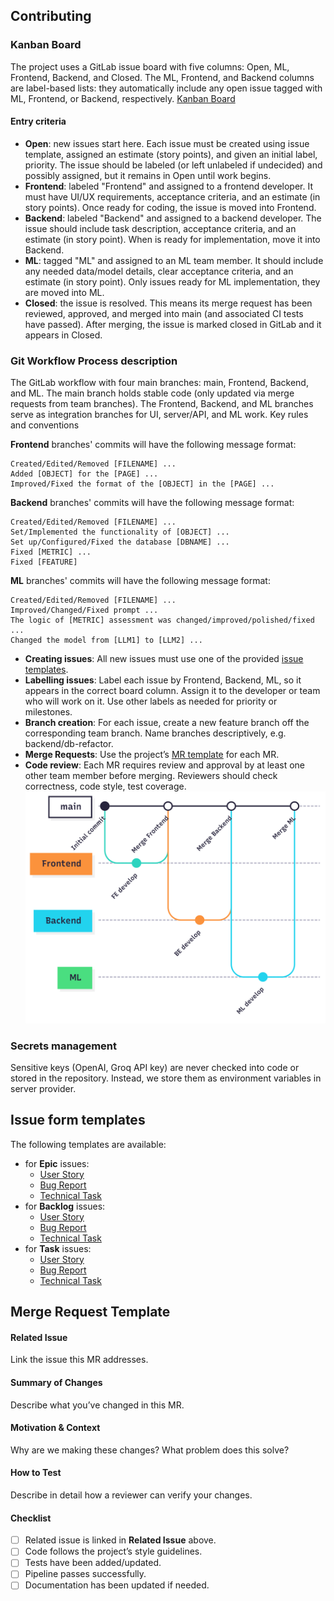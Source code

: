 ## Сontributing
### Kanban Board
The project uses a GitLab issue board with five columns: Open, ML, Frontend, Backend, and Closed. The ML, Frontend, and Backend columns are label-based lists: they automatically include any open issue tagged with ML, Frontend, or Backend, respectively.
[Kanban Board](https://gitlab.pg.innopolis.university/megacrutieprogrammersey/pinkycode/-/boards)

#### Entry criteria
- **Open**: new issues start here. Each issue must be created using issue template, assigned an estimate (story points), and given an initial label, priority. The issue should be labeled (or left unlabeled if undecided) and possibly assigned, but it remains in Open until work begins.
- **Frontend**: labeled "Frontend" and assigned to a frontend developer. It must have UI/UX requirements, acceptance criteria, and an estimate (in story points). Once ready for coding, the issue is moved into Frontend.
- **Backend**: labeled "Backend" and assigned to a backend developer. The issue should include task description, acceptance criteria, and an estimate (in story point). When is ready for implementation, move it into Backend.
- **ML**: tagged "ML" and assigned to an ML team member. It should include any needed data/model details, clear acceptance criteria, and an estimate (in story point). Only issues ready for ML implementation, they are moved into ML.
- **Closed**: the issue is resolved. This means its merge request has been reviewed, approved, and merged into main (and associated CI tests have passed). After merging, the issue is marked closed in GitLab and it appears in Closed.

### Git Workflow Process description

The GitLab workflow with four main branches: main, Frontend, Backend, and ML. The main branch holds stable code (only updated via merge requests from team branches). The Frontend, Backend, and ML branches serve as integration branches for UI, server/API, and ML work. Key rules and conventions

**Frontend** branches' commits will have the following message format:

```
Created/Edited/Removed [FILENAME] ...
Added [OBJECT] for the [PAGE] ...
Improved/Fixed the format of the [OBJECT] in the [PAGE] ...
```
**Backend** branches' commits will have the following message format:
```
Created/Edited/Removed [FILENAME] ...
Set/Implemented the functionality of [OBJECT] ...
Set up/Configured/Fixed the database [DBNAME] ...
Fixed [METRIC] ...
Fixed [FEATURE]
```

**ML** branches' commits will have the following message format:
```
Created/Edited/Removed [FILENAME] ...
Improved/Changed/Fixed prompt ...
The logic of [METRIC] assessment was changed/improved/polished/fixed ...
Changed the model from [LLM1] to [LLM2] ...
```
- **Creating issues**: All new issues must use one of the provided [issue templates](#issue-form-templates).
- **Labelling issues**: Label each issue by Frontend, Backend, ML, so it appears in the correct board column. Assign it to the developer or team who will work on it. Use other labels as needed for priority or milestones.
- **Branch creation**: For each issue, create a new feature branch off the corresponding team branch. Name branches descriptively, e.g. backend/db-refactor. 
- **Merge Requests**: Use the project’s [MR template](#merge-request-template) for each MR. 
- **Code review**: Each MR requires review and approval by at least one other team member before merging. Reviewers should check correctness, code style, test coverage.
![Git Workflow](img/workflow.png)
### Secrets management
Sensitive keys (OpenAI, Groq API key) are never checked into code or stored in the repository. Instead, we store them as environment variables in server provider.

## Issue form templates
The following templates are available:

- for **Epic** issues:
    - [User Story](ISSUE_TEMPLATE/epic-user-story.yml)
    - [Bug Report](ISSUE_TEMPLATE/epic-bug-report.yml)
    - [Technical Task](ISSUE_TEMPLATE/epic-technical-task.yml)
- for **Backlog** issues:
    - [User Story](ISSUE_TEMPLATE/backlog-user-story.yml)
    - [Bug Report](ISSUE_TEMPLATE/backlog-bug-report.yml)
    - [Technical Task](ISSUE_TEMPLATE/backlog-technical-task.yml)
- for **Task** issues:
    - [User Story](ISSUE_TEMPLATE/task-user-story.yml)
    - [Bug Report](ISSUE_TEMPLATE/task-bug-report.yml)
    - [Technical Task](ISSUE_TEMPLATE/task-technical-task.yml)

## Merge Request Template

#### Related Issue  
Link the issue this MR addresses.

#### Summary of Changes  
Describe what you’ve changed in this MR.

#### Motivation & Context  
Why are we making these changes? What problem does this solve?

#### How to Test  
Describe in detail how a reviewer can verify your changes.

#### Checklist  
- [ ] Related issue is linked in **Related Issue** above.
- [ ] Code follows the project’s style guidelines. 
- [ ] Tests have been added/updated. 
- [ ] Pipeline passes successfully. 
- [ ] Documentation has been updated if needed.